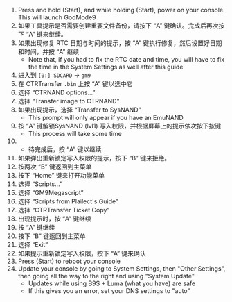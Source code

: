 1. Press and hold (Start), and while holding (Start), power on your console. This will launch GodMode9
2. 如果工具提示是否需要创建重要文件备份，请按下 “A” 键确认。完成后再次按下 “A” 键来继续。
3. 如果出现修复 RTC 日期与时间的提示，按 “A” 键执行修复，然后设置好日期和时间，并按 “A” 继续
   - Note that, if you had to fix the RTC date and time, you will have to fix the time in the System Settings as well after this guide
4. 进入到 `[0:] SDCARD` -> `gm9`
5. 在 CTRTransfer `.bin` 上按 “A” 键以选中它
6. 选择 “CTRNAND options...”
7. 选择 “Transfer image to CTRNAND”
8. 如果出现提示，选择 “Transfer to SysNAND”
   - This prompt will only appear if you have an EmuNAND
9. 按 “A” 键解锁SysNAND (lvl1) 写入权限，并根据屏幕上的提示依次按下按键
   - This process will take some time
10. - 待完成后，按 “A” 键以继续
11. 如果弹出重新锁定写入权限的提示，按下 “B” 键来拒绝。
12. 按两次 “B” 键返回到主菜单
13. 按下 “Home” 键来打开功能菜单
14. 选择 “Scripts...”
15. 选择 “GM9Megascript”
16. 选择 “Scripts from Plailect's Guide”
17. 选择 “CTRTransfer Ticket Copy”
18. 出现提示时，按 “A” 键继续
19. 按 “A” 键继续
20. 按下 “B” 键返回到主菜单
21. 选择 “Exit”
22. 如果提示重新锁定写入权限，按下 “A” 键来确认
23. Press (Start) to reboot your console
24. Update your console by going to System Settings, then "Other Settings", then going all the way to the right and using "System Update"
    - Updates while using B9S + Luma (what you have) are safe
    - If this gives you an error, set your DNS settings to "auto"
